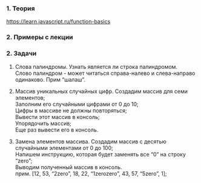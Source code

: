 ### 1. Теория

https://learn.javascript.ru/function-basics

### 2. Примеры с лекции

### 2. Задачи

1. Слова палиндромы.
   Узнать является ли строка палиндромом.  
   Слово палиндром - может читаться справа-налево и слева-направо одинаково. Прим “шалаш”.

2) Массив уникальных случайных цифр.
   Создадим массив для семи элементов;  
   Заполним его случайными цифрами от 0 до 10;  
   Цифры в массиве не должны повторяться;  
   Вывести этот массив в консоль;  
   Упорядочить массив;  
   Еще раз вывести его в консоль.

3) Замена элементов массива.
   Создадим массив с десятью случайными элементами от 0 до 100;  
   Напишем инструкцию, которая будет заменять все “0” на строку “zero”;  
   Выводим полученный массив в консоль.  
   прим. [12, 53, “2zero”, 18, 22, “1zerozero”, 43, 57, “5zero”, 1];
